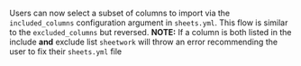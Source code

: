 Users can now select a subset of columns to import via the `included_columns` configuration argument in `sheets.yml`. This flow is similar to the `excluded_columns` but reversed. **NOTE:** If a column is both listed in the include **and** exclude list `sheetwork` will throw an error recommending the user to fix their `sheets.yml` file
